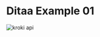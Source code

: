 # Ditaa Example 01

![kroki api](https://kroki.io/ditaa/svg/eNpTUFBQ0NaFAm0kDoiN4HCBeDUKUFCjAJJPySxJTAQpsYPL1MDUhaRWlEA0oJhXk5KZmF6UmAtV55KfXJqbmlcCUlejmJuYnpmsWINsUw2SvdUptTXIUpjqQFZpE-EPELBSwAXiuBSQrQACn_ySYoX8NIXy_KJsZPuQTcYE2gCMCEP4 "kroki.io")